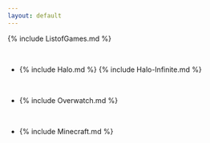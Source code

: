 ```yaml
---
layout: default
---
```


{% include ListofGames.md %}

<br>

* {% include Halo.md %}
  {% include Halo-Infinite.md %}
<br> 

* {% include Overwatch.md %}

<br>

* {% include Minecraft.md %}



